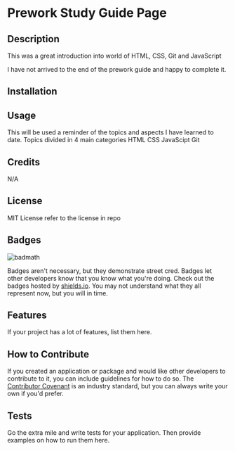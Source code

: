# Prework Study Guide Page

## Description

This was a great introduction into world of HTML, CSS, Git and JavaScript

I have not arrived to the end of the prework guide and happy to complete it.

## Installation



## Usage

This will be used a reminder of the topics and aspects I have learned to date.
Topics divided in 4 main categories
HTML
CSS
JavaScipt
Git

## Credits

N/A

## License

MIT License
refer to the license in repo

## Badges

![badmath](https://img.shields.io/github/languages/top/nielsenjared/badmath)

Badges aren't necessary, but they demonstrate street cred. Badges let other developers know that you know what you're doing. Check out the badges hosted by [shields.io](https://shields.io/). You may not understand what they all represent now, but you will in time.

## Features

If your project has a lot of features, list them here.

## How to Contribute

If you created an application or package and would like other developers to contribute to it, you can include guidelines for how to do so. The [Contributor Covenant](https://www.contributor-covenant.org/) is an industry standard, but you can always write your own if you'd prefer.

## Tests

Go the extra mile and write tests for your application. Then provide examples on how to run them here.
